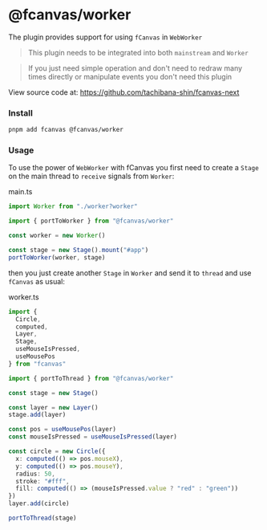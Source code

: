 # @fcanvas/worker

The plugin provides support for using `fCanvas` in `WebWorker`

> This plugin needs to be integrated into both `mainstream` and `Worker`

> If you just need simple operation and don't need to redraw many times directly or manipulate events you don't need this plugin

View source code at: https://github.com/tachibana-shin/fcanvas-next

### Install
```bash
pnpm add fcanvas @fcanvas/worker
```

### Usage
To use the power of `WebWorker` with fCanvas you first need to create a `Stage` on the main thread to `receive` signals from `Worker`:

main.ts
```ts
import Worker from "./worker?worker"

import { portToWorker } from "@fcanvas/worker"

const worker = new Worker()

const stage = new Stage().mount("#app")
portToWorker(worker, stage)
```

then you just create another `Stage` in `Worker` and send it to `thread` and use `fCanvas` as usual:

worker.ts
```ts
import {
  Circle,
  computed,
  Layer,
  Stage,
  useMouseIsPressed,
  useMousePos
} from "fcanvas"

import { portToThread } from "@fcanvas/worker"

const stage = new Stage()

const layer = new Layer()
stage.add(layer)

const pos = useMousePos(layer)
const mouseIsPressed = useMouseIsPressed(layer)

const circle = new Circle({
  x: computed(() => pos.mouseX),
  y: computed(() => pos.mouseY),
  radius: 50,
  stroke: "#fff",
  fill: computed(() => (mouseIsPressed.value ? "red" : "green"))
})
layer.add(circle)

portToThread(stage)
```
